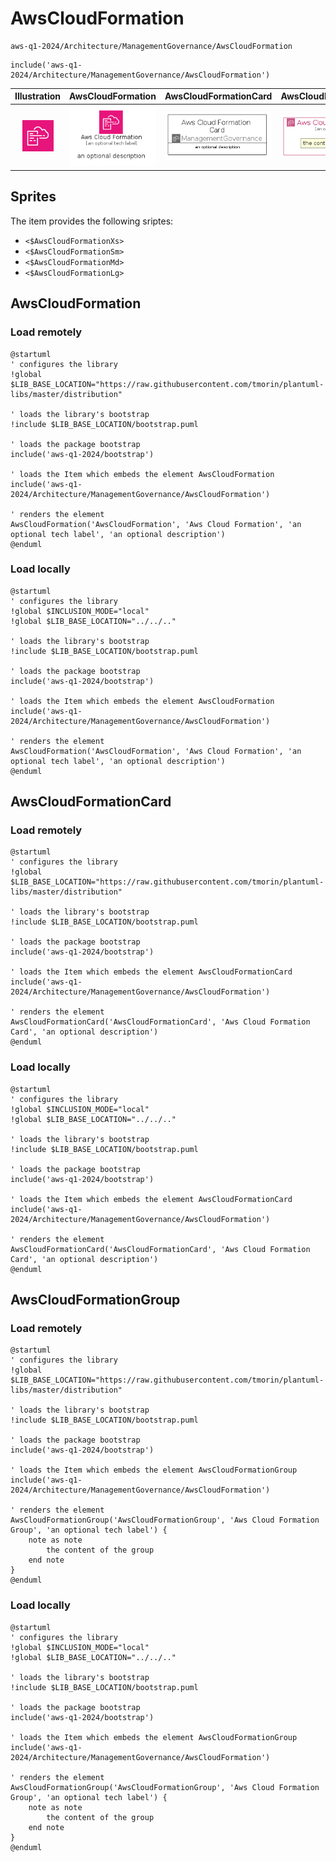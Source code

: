 # AwsCloudFormation


```text
aws-q1-2024/Architecture/ManagementGovernance/AwsCloudFormation
```

```text
include('aws-q1-2024/Architecture/ManagementGovernance/AwsCloudFormation')
```



| Illustration | AwsCloudFormation | AwsCloudFormationCard | AwsCloudFormationGroup |
| :---: | :---: | :---: | :---: |
| ![illustration for Illustration](../../../aws-q1-2024/Architecture/ManagementGovernance/AwsCloudFormation.png) | ![illustration for AwsCloudFormation](../../../aws-q1-2024/Architecture/ManagementGovernance/AwsCloudFormation.Local.png) | ![illustration for AwsCloudFormationCard](../../../aws-q1-2024/Architecture/ManagementGovernance/AwsCloudFormationCard.Local.png) | ![illustration for AwsCloudFormationGroup](../../../aws-q1-2024/Architecture/ManagementGovernance/AwsCloudFormationGroup.Local.png) |



## Sprites
The item provides the following sriptes:

- `<$AwsCloudFormationXs>`
- `<$AwsCloudFormationSm>`
- `<$AwsCloudFormationMd>`
- `<$AwsCloudFormationLg>`





## AwsCloudFormation

### Load remotely
```plantuml
@startuml
' configures the library
!global $LIB_BASE_LOCATION="https://raw.githubusercontent.com/tmorin/plantuml-libs/master/distribution"

' loads the library's bootstrap
!include $LIB_BASE_LOCATION/bootstrap.puml

' loads the package bootstrap
include('aws-q1-2024/bootstrap')

' loads the Item which embeds the element AwsCloudFormation
include('aws-q1-2024/Architecture/ManagementGovernance/AwsCloudFormation')

' renders the element
AwsCloudFormation('AwsCloudFormation', 'Aws Cloud Formation', 'an optional tech label', 'an optional description')
@enduml
```

### Load locally
```plantuml
@startuml
' configures the library
!global $INCLUSION_MODE="local"
!global $LIB_BASE_LOCATION="../../.."

' loads the library's bootstrap
!include $LIB_BASE_LOCATION/bootstrap.puml

' loads the package bootstrap
include('aws-q1-2024/bootstrap')

' loads the Item which embeds the element AwsCloudFormation
include('aws-q1-2024/Architecture/ManagementGovernance/AwsCloudFormation')

' renders the element
AwsCloudFormation('AwsCloudFormation', 'Aws Cloud Formation', 'an optional tech label', 'an optional description')
@enduml
```

## AwsCloudFormationCard

### Load remotely
```plantuml
@startuml
' configures the library
!global $LIB_BASE_LOCATION="https://raw.githubusercontent.com/tmorin/plantuml-libs/master/distribution"

' loads the library's bootstrap
!include $LIB_BASE_LOCATION/bootstrap.puml

' loads the package bootstrap
include('aws-q1-2024/bootstrap')

' loads the Item which embeds the element AwsCloudFormationCard
include('aws-q1-2024/Architecture/ManagementGovernance/AwsCloudFormation')

' renders the element
AwsCloudFormationCard('AwsCloudFormationCard', 'Aws Cloud Formation Card', 'an optional description')
@enduml
```

### Load locally
```plantuml
@startuml
' configures the library
!global $INCLUSION_MODE="local"
!global $LIB_BASE_LOCATION="../../.."

' loads the library's bootstrap
!include $LIB_BASE_LOCATION/bootstrap.puml

' loads the package bootstrap
include('aws-q1-2024/bootstrap')

' loads the Item which embeds the element AwsCloudFormationCard
include('aws-q1-2024/Architecture/ManagementGovernance/AwsCloudFormation')

' renders the element
AwsCloudFormationCard('AwsCloudFormationCard', 'Aws Cloud Formation Card', 'an optional description')
@enduml
```

## AwsCloudFormationGroup

### Load remotely
```plantuml
@startuml
' configures the library
!global $LIB_BASE_LOCATION="https://raw.githubusercontent.com/tmorin/plantuml-libs/master/distribution"

' loads the library's bootstrap
!include $LIB_BASE_LOCATION/bootstrap.puml

' loads the package bootstrap
include('aws-q1-2024/bootstrap')

' loads the Item which embeds the element AwsCloudFormationGroup
include('aws-q1-2024/Architecture/ManagementGovernance/AwsCloudFormation')

' renders the element
AwsCloudFormationGroup('AwsCloudFormationGroup', 'Aws Cloud Formation Group', 'an optional tech label') {
    note as note
        the content of the group
    end note
}
@enduml
```

### Load locally
```plantuml
@startuml
' configures the library
!global $INCLUSION_MODE="local"
!global $LIB_BASE_LOCATION="../../.."

' loads the library's bootstrap
!include $LIB_BASE_LOCATION/bootstrap.puml

' loads the package bootstrap
include('aws-q1-2024/bootstrap')

' loads the Item which embeds the element AwsCloudFormationGroup
include('aws-q1-2024/Architecture/ManagementGovernance/AwsCloudFormation')

' renders the element
AwsCloudFormationGroup('AwsCloudFormationGroup', 'Aws Cloud Formation Group', 'an optional tech label') {
    note as note
        the content of the group
    end note
}
@enduml
```

